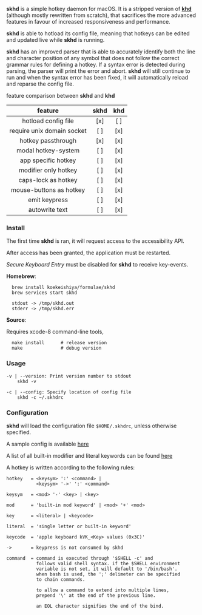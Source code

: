 **skhd** is a simple hotkey daemon for macOS. It is a stripped version of [**khd**](https://github.com/koekeishiya/khd)
(although mostly rewritten from scratch), that sacrifices the more advanced features in favour of increased responsiveness and performance.

**skhd** is able to hotload its config file, meaning that hotkeys can be edited and updated live while **skhd** is running.

**skhd** has an improved parser that is able to accurately identify both the line and character position of any symbol that does not
follow the correct grammar rules for defining a hotkey. If a syntax error is detected during parsing, the parser will print the error and abort.
**skhd** will still continue to run and when the syntax error has been fixed, it will automatically reload and reparse the config file.

feature comparison between **skhd** and **khd**

| feature                    | skhd | khd |
|:--------------------------:|:----:|:---:|
| hotload config file        | [x]  | [ ] |
| require unix domain socket | [ ]  | [x] |
| hotkey passthrough         | [x]  | [x] |
| modal hotkey-system        | [ ]  | [x] |
| app specific hotkey        | [ ]  | [x] |
| modifier only hotkey       | [ ]  | [x] |
| caps-lock as hotkey        | [ ]  | [x] |
| mouse-buttons as hotkey    | [ ]  | [x] |
| emit keypress              | [ ]  | [x] |
| autowrite text             | [ ]  | [x] |

### Install

The first time **skhd** is ran, it will request access to the accessibility API.

After access has been granted, the application must be restarted.

*Secure Keyboard Entry* must be disabled for **skhd** to receive key-events.

**Homebrew**:

      brew install koekeishiya/formulae/skhd
      brew services start skhd

      stdout -> /tmp/skhd.out
      stderr -> /tmp/skhd.err

**Source**:

Requires xcode-8 command-line tools,

      make install      # release version
      make              # debug version

### Usage

```
-v | --version: Print version number to stdout
    skhd -v

-c | --config: Specify location of config file
    skhd -c ~/.skhdrc

```

### Configuration

**skhd** will load the configuration file `$HOME/.skhdrc`, unless otherwise specified.

A sample config is available [here](https://github.com/koekeishiya/skhd/blob/master/examples/skhdrc)

A list of all built-in modifier and literal keywords can be found [here](https://github.com/koekeishiya/skhd/issues/1)

A hotkey is written according to the following rules:
```
hotkey   = <keysym> ':' <command> |
           <keysym> '->' ':' <command>

keysym   = <mod> '-' <key> | <key>

mod      = 'built-in mod keyword' | <mod> '+' <mod>

key      = <literal> | <keycode>

literal  = 'single letter or built-in keyword'

keycode  = 'apple keyboard kVK_<Key> values (0x3C)'

->       = keypress is not consumed by skhd

command  = command is executed through '$SHELL -c' and
           follows valid shell syntax. if the $SHELL environment
           variable is not set, it will default to '/bin/bash'.
           when bash is used, the ';' delimeter can be specified
           to chain commands.

           to allow a command to extend into multiple lines,
           prepend '\' at the end of the previous line.

           an EOL character signifies the end of the bind.
```
